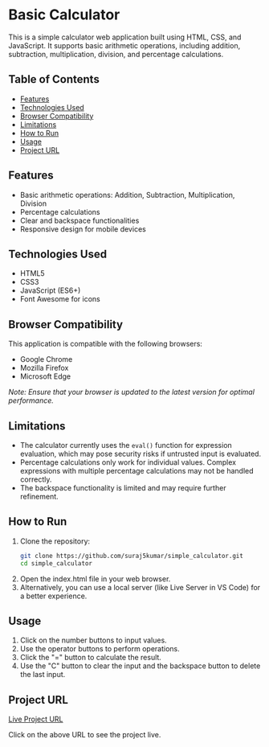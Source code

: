 # Basic Calculator

This is a simple calculator web application built using HTML, CSS, and JavaScript. It supports basic arithmetic operations, including addition, subtraction, multiplication, division, and percentage calculations.

## Table of Contents
- [Features](#features)
- [Technologies Used](#technologies-used)
- [Browser Compatibility](#browser-compatibility)
- [Limitations](#limitations)
- [How to Run](#how-to-run)
- [Usage](#usage)
- [Project URL](#project-URL)

## Features
- Basic arithmetic operations: Addition, Subtraction, Multiplication, Division
- Percentage calculations
- Clear and backspace functionalities
- Responsive design for mobile devices

## Technologies Used
- HTML5
- CSS3
- JavaScript (ES6+)
- Font Awesome for icons

## Browser Compatibility
This application is compatible with the following browsers:
- Google Chrome
- Mozilla Firefox
- Microsoft Edge

*Note: Ensure that your browser is updated to the latest version for optimal performance.*

## Limitations
- The calculator currently uses the `eval()` function for expression evaluation, which may pose security risks if untrusted input is evaluated.
- Percentage calculations only work for individual values. Complex expressions with multiple percentage calculations may not be handled correctly.
- The backspace functionality is limited and may require further refinement.

## How to Run
1. Clone the repository:
   ```bash
   git clone https://github.com/suraj5kumar/simple_calculator.git
   cd simple_calculator
2. Open the index.html file in your web browser.
3. Alternatively, you can use a local server (like Live Server in VS Code) for a better experience.

## Usage

1. Click on the number buttons to input values.
2. Use the operator buttons to perform operations.
3. Click the "=" button to calculate the result.
4. Use the "C" button to clear the input and the backspace button to delete the last input.

## Project URL
[Live Project URL](https://suraj5kumar.github.io/simple_calculator/)

Click on the above URL to see the project live.
